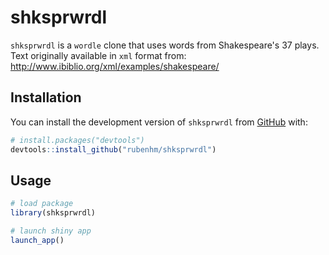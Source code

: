 
# shksprwrdl

<!-- badges: start -->
<!-- badges: end -->

`shksprwrdl` is a `wordle`  clone that uses words from Shakespeare's 37 plays.
Text originally available in `xml` format from:
<http://www.ibiblio.org/xml/examples/shakespeare/>

## Installation

You can install the development version of `shksprwrdl` from [GitHub](https://github.com/) with:

``` r
# install.packages("devtools")
devtools::install_github("rubenhm/shksprwrdl")
```

## Usage


``` r
# load package
library(shksprwrdl)

# launch shiny app
launch_app()
```

